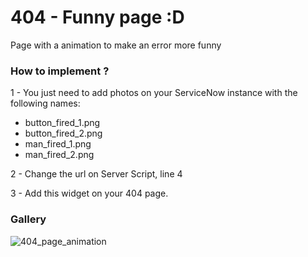 # 404 - Funny page :D

Page with a animation to make an error more funny

### How to implement ?

1 - You just need to add photos on your ServiceNow instance with the following names:

- button_fired_1.png
- button_fired_2.png
- man_fired_1.png
- man_fired_2.png

2 - Change the url on Server Script, line 4

3 - Add this widget on your 404 page.

### Gallery

![404_page_animation](https://github.com/Organize-Cloud-Labs/Service-Portal/blob/main/Components/404_Funny_Page/404_page_animation.gif)
